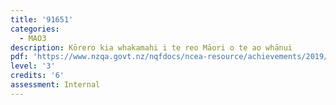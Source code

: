 ```yaml
---
title: '91651'
categories:
  - MAO3
description: Kōrero kia whakamahi i te reo Māori o te ao whānui
pdf: 'https://www.nzqa.govt.nz/nqfdocs/ncea-resource/achievements/2019/as91651.pdf'
level: '3'
credits: '6'
assessment: Internal
---
```


